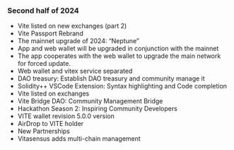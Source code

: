### Second half of 2024

- Vite listed on new exchanges (part 2)
- Vite Passport Rebrand
- The mainnet upgrade of 2024: “Neptune”
- App and web wallet will be upgraded in conjunction with the mainnet
- The app cooperates with the web wallet to upgrade the main network for forced update.
- Web wallet and vitex service separated
- DAO treasury: Establish DAO treasury and community manage it
- Solidity++ VSCode Extension: Syntax highlighting and Code completion
- Vite listed on exchanges
- Vite Bridge DAO: Community Management Bridge
- Hackathon Season 2: Inspiring Community Developers
- VITE wallet revision 5.0.0 version
- AirDrop to VITE holder
- New Partnerships
- Vitasensus adds multi-chain management

